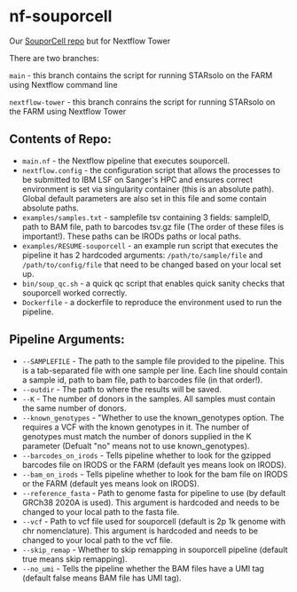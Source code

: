 # nf-souporcell
Our [SouporCell repo](https://github.com/cellgeni/souporcell) but for Nextflow Tower

There are two branches:

`main` - this branch contains the script for running STARsolo on the FARM using Nextflow command line

`nextflow-tower` - this branch conrains the script for running STARsolo on the FARM using Nextflow Tower

## Contents of Repo:
* `main.nf` - the Nextflow pipeline that executes souporcell.
* `nextflow.config` - the configuration script that allows the processes to be submitted to IBM LSF on Sanger's HPC and ensures correct environment is set via singularity container (this is an absolute path). Global default parameters are also set in this file and some contain absolute paths.
* `examples/samples.txt` - samplefile tsv containing 3 fields: sampleID, path to BAM file, path to barcodes tsv.gz file (The order of these files is important!). These paths can be IRODs paths or local paths.
* `examples/RESUME-souporcell` - an example run script that executes the pipeline it has 2 hardcoded arguments: `/path/to/sample/file` and `/path/to/config/file` that need to be changed based on your local set up.
* `bin/soup_qc.sh` - a quick qc script that enables quick sanity checks that souporcell worked correctly.
* `Dockerfile` - a dockerfile to reproduce the environment used to run the pipeline.

## Pipeline Arguments:
* `--SAMPLEFILE` - The path to the sample file provided to the pipeline. This is a tab-separated file with one sample per line. Each line should contain a sample id, path to bam file, path to barcodes file (in that order!).
* `--outdir` - The path to where the results will be saved.
* `--K` - The number of donors in the samples. All samples must contain the same number of donors.
* `--known_genotypes` - "Whether to use the known_genotypes option. The requires a VCF with the known genotypes in it. The number of genotypes must match the number of donors supplied in the K parameter (Defualt "no" means not to use known_genotypes).
* `--barcodes_on_irods` - Tells pipeline whether to look for the gzipped barcodes file on IRODS or the FARM (default yes means look on IRODS).
* `--bam_on_irods` - Tells pipeline whether to look for the bam file on IRODS or the FARM (default yes means look on IRODS).
* `--reference_fasta` - Path to  genome fasta for pipeline to use (by default GRCh38 2020A is used). This argument is hardcoded and needs to be changed to your local path to the fasta file. 
* `--vcf` - Path to vcf file used for souporcell (default is 2p 1k genome with chr nomenclature). This argument is hardcoded and needs to be changed to your local path to the vcf file.
* `--skip_remap` - Whether to skip remapping in souporcell pipeline (default true means skip remapping).
* `--no_umi` - Tells the pipeline whether the BAM files have a UMI tag (default false means BAM file has UMI tag).
